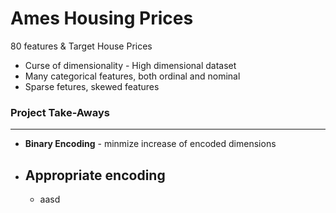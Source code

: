 
# Ames Housing Prices

80 features & Target House Prices
* Curse of dimensionality - High dimensional dataset
* Many categorical features, both ordinal and nominal
* Sparse fetures, skewed features

### Project Take-Aways
___
* __Binary Encoding__ - minmize increase of encoded dimensions

* Appropriate encoding
    - 
    - aasd